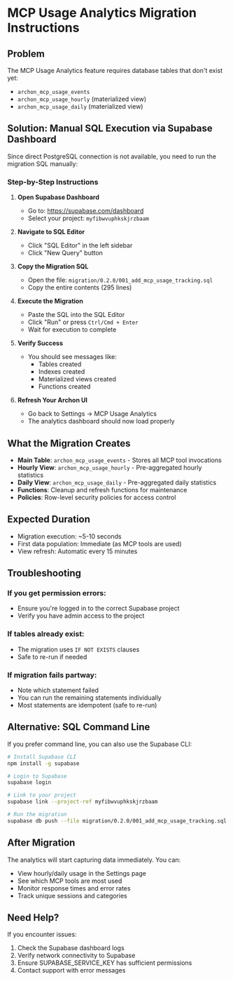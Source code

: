 # MCP Usage Analytics Migration Instructions

## Problem
The MCP Usage Analytics feature requires database tables that don't exist yet:
- `archon_mcp_usage_events`
- `archon_mcp_usage_hourly` (materialized view)
- `archon_mcp_usage_daily` (materialized view)

## Solution: Manual SQL Execution via Supabase Dashboard

Since direct PostgreSQL connection is not available, you need to run the migration SQL manually:

### Step-by-Step Instructions

1. **Open Supabase Dashboard**
   - Go to: https://supabase.com/dashboard
   - Select your project: `myfibwvuphkskjrzbaam`

2. **Navigate to SQL Editor**
   - Click "SQL Editor" in the left sidebar
   - Click "New Query" button

3. **Copy the Migration SQL**
   - Open the file: `migration/0.2.0/001_add_mcp_usage_tracking.sql`
   - Copy the entire contents (295 lines)

4. **Execute the Migration**
   - Paste the SQL into the SQL Editor
   - Click "Run" or press `Ctrl/Cmd + Enter`
   - Wait for execution to complete

5. **Verify Success**
   - You should see messages like:
     - Tables created
     - Indexes created
     - Materialized views created
     - Functions created

6. **Refresh Your Archon UI**
   - Go back to Settings → MCP Usage Analytics
   - The analytics dashboard should now load properly

## What the Migration Creates

- **Main Table**: `archon_mcp_usage_events` - Stores all MCP tool invocations
- **Hourly View**: `archon_mcp_usage_hourly` - Pre-aggregated hourly statistics
- **Daily View**: `archon_mcp_usage_daily` - Pre-aggregated daily statistics
- **Functions**: Cleanup and refresh functions for maintenance
- **Policies**: Row-level security policies for access control

## Expected Duration
- Migration execution: ~5-10 seconds
- First data population: Immediate (as MCP tools are used)
- View refresh: Automatic every 15 minutes

## Troubleshooting

### If you get permission errors:
- Ensure you're logged in to the correct Supabase project
- Verify you have admin access to the project

### If tables already exist:
- The migration uses `IF NOT EXISTS` clauses
- Safe to re-run if needed

### If migration fails partway:
- Note which statement failed
- You can run the remaining statements individually
- Most statements are idempotent (safe to re-run)

## Alternative: SQL Command Line

If you prefer command line, you can also use the Supabase CLI:

```bash
# Install Supabase CLI
npm install -g supabase

# Login to Supabase
supabase login

# Link to your project
supabase link --project-ref myfibwvuphkskjrzbaam

# Run the migration
supabase db push --file migration/0.2.0/001_add_mcp_usage_tracking.sql
```

## After Migration

The analytics will start capturing data immediately. You can:
- View hourly/daily usage in the Settings page
- See which MCP tools are most used
- Monitor response times and error rates
- Track unique sessions and categories

## Need Help?

If you encounter issues:
1. Check the Supabase dashboard logs
2. Verify network connectivity to Supabase
3. Ensure SUPABASE_SERVICE_KEY has sufficient permissions
4. Contact support with error messages
